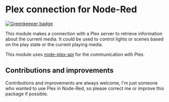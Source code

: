 # Plex connection for Node-Red

[![Greenkeeper badge](https://badges.greenkeeper.io/halkeye/node-red-contrib-plex.svg)](https://greenkeeper.io/)

This module makes a connection with a Plex server to retrieve information about the current media.
It could be used to control lights or scenes based on the play state or the current playing media.
 
This module uses [node-plex-api](https://github.com/phillipj/node-plex-api) for the communication with Plex.

## Contributions and improvements
Contributions and improvements are always welcome, I'm just someone who wanted to use Plex in Node-Red, 
so please correct me or improve this package if possible.